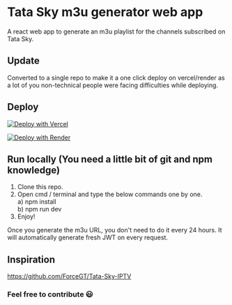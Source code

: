 # Tata Sky m3u generator web app
A react web app to generate an m3u playlist for the channels subscribed on Tata Sky.
## Update
Converted to a single repo to make it a one click deploy on vercel/render as a lot of you non-technical people were facing difficulties while deploying.
## Deploy

[![Deploy with Vercel](https://i.imgur.com/QDcsMEb.png)](https://vercel.com/new/project?template=https://github.com/MG675/Rex)

[![Deploy with Render](https://i.imgur.com/JkdoWmY.png)](https://render.com/deploy?repo=https://github.com/MG675/Rex)

## Run locally (You need a little bit of git and npm knowledge)
1) Clone this repo.
2) Open cmd / terminal and type the below commands one by one.<br>
a) npm install<br>
b) npm run dev
3) Enjoy!

Once you generate the m3u URL, you don't need to do it every 24 hours. It will automatically generate fresh JWT on every request.
## Inspiration
https://github.com/ForceGT/Tata-Sky-IPTV

### Feel free to contribute :smiley:
